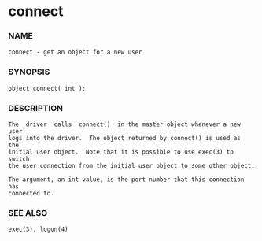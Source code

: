 # connect

### NAME

    connect - get an object for a new user

### SYNOPSIS

    object connect( int );

### DESCRIPTION

    The  driver  calls  connect()  in the master object whenever a new user
    logs into the driver.  The object returned by connect() is used as  the
    initial user object.  Note that it is possible to use exec(3) to switch
    the user connection from the initial user object to some other object.
    
    The argument, an int value, is the port number that this connection has
    connected to.

### SEE ALSO

    exec(3), logon(4)

